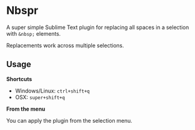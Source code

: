 # Nbspr

A super simple Sublime Text plugin for replacing all spaces in a selection with `&nbsp;` elements.


Replacements work across multiple selections.

## Usage

**Shortcuts**

* Windows/Linux: `ctrl+shift+q`
* OSX: `super+shift+q`

**From the menu**

You can apply the plugin from the selection menu.